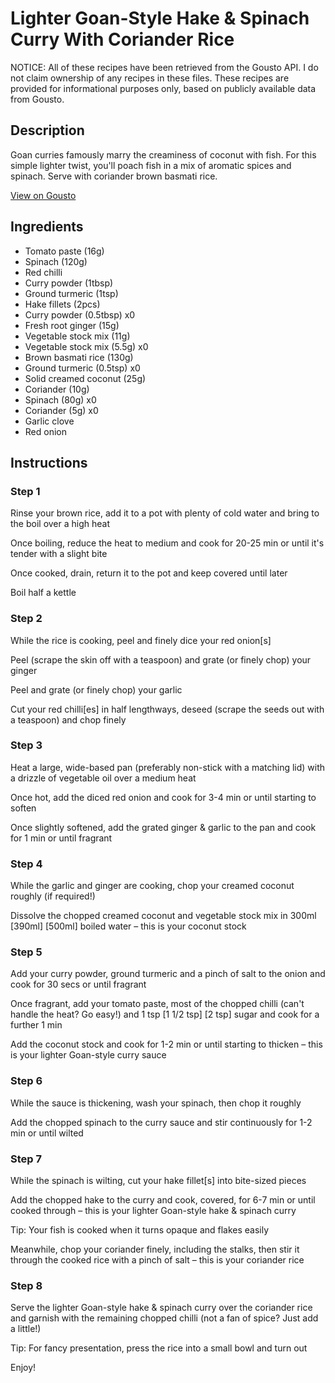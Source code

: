 # Lighter Goan-Style Hake & Spinach Curry With Coriander Rice

NOTICE: All of these recipes have been retrieved from the Gousto API. I do not claim ownership of any recipes in these files. These recipes are provided for informational purposes only, based on publicly available data from Gousto.

## Description

Goan curries famously marry the creaminess of coconut with fish. For this simple lighter twist, you'll poach fish in a mix of aromatic spices and spinach. Serve with coriander brown basmati rice. 

[View on Gousto](https://www.gousto.co.uk/recipes/cookbook/lighter-goan-style-hake-spinach-curry-with-coriander-rice)

## Ingredients

- Tomato paste (16g)
- Spinach (120g)
- Red chilli
- Curry powder (1tbsp)
- Ground turmeric (1tsp)
- Hake fillets (2pcs)
- Curry powder (0.5tbsp) x0
- Fresh root ginger (15g)
- Vegetable stock mix (11g)
- Vegetable stock mix (5.5g) x0
- Brown basmati rice (130g)
- Ground turmeric (0.5tsp) x0
- Solid creamed coconut (25g)
- Coriander (10g)
- Spinach (80g) x0
- Coriander (5g) x0
- Garlic clove
- Red onion

## Instructions


### Step 1

Rinse your brown rice, add it to a pot with plenty of cold water and bring to the boil over a high heat

Once boiling, reduce the heat to medium and cook for 20-25 min or until it's tender with a slight bite

Once cooked, drain, return it to the pot and keep covered until later

Boil half a kettle


### Step 2

While the rice is cooking, peel and finely dice your red onion[s]

Peel (scrape the skin off with a teaspoon) and grate (or finely chop) your ginger

Peel and grate (or finely chop) your garlic

Cut your red chilli[es] in half lengthways, deseed (scrape the seeds out with a teaspoon) and chop finely


### Step 3

Heat a large, wide-based pan (preferably non-stick with a matching lid) with a drizzle of vegetable oil over a medium heat

Once hot, add the diced red onion and cook for 3-4 min or until starting to soften

Once slightly softened, add the grated ginger & garlic to the pan and cook for 1 min or until fragrant


### Step 4

While the garlic and ginger are cooking, chop your creamed coconut roughly (if required!)

Dissolve the chopped creamed coconut and vegetable stock mix in 300ml <span class="text-purple">[390ml]</span> <span class="text-danger">[500ml]</span> boiled water – this is your coconut stock


### Step 5

Add your curry powder, ground turmeric and a pinch of salt to the onion and cook for 30 secs or until fragrant

Once fragrant, add your tomato paste, most of the chopped chilli (can't handle the heat? Go easy!) and 1 tsp<span class="text-purple"> [1 1/2 tsp]</span><span class="text-danger"> [2 tsp]</span> sugar and cook for a further 1 min

Add the coconut stock and cook for 1-2 min or until starting to thicken – this is your lighter Goan-style curry sauce


### Step 6

While the sauce is thickening, wash your spinach, then chop it roughly

Add the chopped spinach to the curry sauce and stir continuously for 1-2 min or until wilted


### Step 7

While the spinach is wilting, cut your hake fillet[s] into bite-sized pieces

Add the chopped hake to the curry and cook, covered, for 6-7 min or until cooked through – this is your lighter Goan-style hake & spinach curry

Tip: Your fish is cooked when it turns opaque and flakes easily

Meanwhile, chop your coriander finely, including the stalks, then stir it through the cooked rice with a pinch of salt – this is your coriander rice

### Step 8

Serve the lighter Goan-style hake & spinach curry over the coriander rice and garnish with the remaining chopped chilli (not a fan of spice? Just add a little!)

Tip: For fancy presentation, press the rice into a small bowl and turn out

Enjoy!

